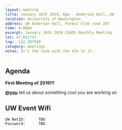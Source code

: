 ```yaml
---
layout: meeting
title: January 16th 2019, 6pm - Anderson Hall, UW
location: University of Washington
address: UW Anderson Hall, Forest Club room 207
time: 6:00pm
excerpt: January 16th 2019 CUGOS Monthly Meeting
lat: 47.651737
lng: -122.307540
category: meetings
notes: It's the room with the elk in it.
---
```



## Agenda

**First Meeting of 2019!!!**

**[@you](http://cugos.org/people/)** tell us about something cool you are working on

## UW Event Wifi

```
UW NetID:      TBD
Password:      TBD
```
